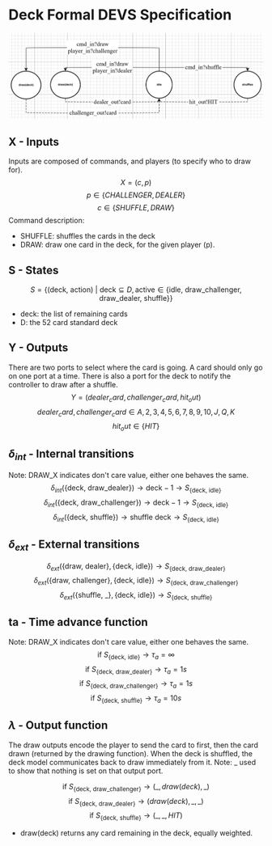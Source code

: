 # Deck Formal DEVS Specification
![deck model](deck.png)

## X - Inputs
Inputs are composed of commands, and players (to specify who to draw for).
$$ X = (c, p)$$
$$ p \in \{CHALLENGER, DEALER\}$$
$$ c \in \{SHUFFLE, DRAW\}$$
Command description:
- SHUFFLE: shuffles the cards in the deck
- DRAW: draw one card in the deck, for the given player (p).
## S - States

$$ S = \{(\text{deck, action})\ |\ \text{deck} \subseteq D, 
\text{active} \in \{\text{idle, draw_challenger, draw_dealer,  shuffle}\}\} $$

- deck: the list of remaining cards
- D: the 52 card standard deck
## Y - Outputs
There are two ports to select where the card is going. A card should only go on one port at a time.
There is also a port for the deck to notify the controller to draw after a shuffle.
$$ Y = (dealer_card, challenger_card, hit_out)$$
$$ dealer_card, challenger_card \in {A,2,3,4,5,6,7,8,9,10,J,Q,K}$$
$$ hit_out \in \{HIT\}$$


## $\delta_{int}$ - Internal transitions
Note: DRAW_X indicates don't care value, either one behaves the same.
$$ \delta_{int}( \{\text{deck, draw_dealer}\}) \rightarrow \text{deck}-1 \rightarrow S_{\{\text{deck, idle}\}} $$
$$ \delta_{int}( \{\text{deck, draw_challenger}\}) \rightarrow \text{deck}-1 \rightarrow S_{\{\text{deck, idle}\}} $$
$$ \delta_{int}(\{\text{deck, shuffle}\}) \rightarrow \text{shuffle deck} \rightarrow S_{\{\text{deck, idle}\}} $$
## $\delta_{ext}$ - External transitions
$$ \delta_{ext}(\text{\{draw, dealer\}},\{\text{deck, idle}\}) \rightarrow S_{\{\text{deck, draw_dealer}\}} $$
$$ \delta_{ext}(\text{\{draw, challenger\}},\{\text{deck, idle}\}) \rightarrow S_{\{\text{deck, draw_challenger}\}} $$
$$ \delta_{ext}(\text{\{shuffle, _\}},\{\text{deck, idle}\}) \rightarrow S_{\{\text{deck, shuffle}\}} $$
## ta - Time advance function
Note: DRAW_X indicates don't care value, either one behaves the same.
$$ \text{if}\ S_{\{\text{deck, idle}\}} \rightarrow \tau_a = \infty $$
$$ \text{if}\ S_{\{\text{deck, draw_dealer}\}} \rightarrow \tau_a = 1s $$
$$ \text{if}\ S_{\{\text{deck, draw_challenger}\}} \rightarrow \tau_a = 1s $$
$$ \text{if}\ S_{\{\text{deck, shuffle}\}} \rightarrow \tau_a = 10s $$

## $\lambda$ - Output function
The draw outputs encode the player to send the card to first, then the card drawn (returned by the drawing function).
When the deck is shuffled, the deck model communicates back to draw immediately from it. 
Note: _ used to show that nothing is set on that output port. 

$$ \text{if}\ S_{\{\text{deck, draw_challenger}\}} \rightarrow (\_, draw(deck), \_)$$
$$ \text{if}\ S_{\{\text{deck, draw_dealer}\}} \rightarrow (draw(deck), \_, \_)$$
$$ \text{if}\ S_{\{\text{deck, shuffle}\}} \rightarrow (\_, \_, HIT)$$

- draw(deck) returns any card remaining in the deck, equally weighted.
